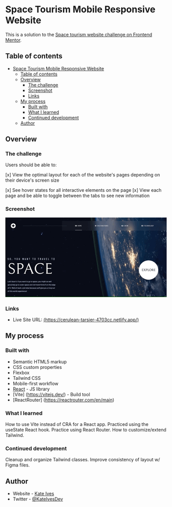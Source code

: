 # Space Tourism Mobile Responsive Website

This is a solution to the [Space tourism website challenge on Frontend Mentor](https://www.frontendmentor.io/challenges/space-tourism-multipage-website-gRWj1URZ3).  

## Table of contents

- [Space Tourism Mobile Responsive Website](#space-tourism-mobile-responsive-website)
  - [Table of contents](#table-of-contents)
  - [Overview](#overview)
    - [The challenge](#the-challenge)
    - [Screenshot](#screenshot)
    - [Links](#links)
  - [My process](#my-process)
    - [Built with](#built-with)
    - [What I learned](#what-i-learned)
    - [Continued development](#continued-development)
  - [Author](#author)

## Overview

### The challenge

Users should be able to:

[x] View the optimal layout for each of the website's pages depending on their device's screen size

[x] See hover states for all interactive elements on the page
[x] View each page and be able to toggle between the tabs to see new information

### Screenshot

![Demo Space Site](https://github.com/KateIvesDev/Space-Tourism/blob/5dec727f77c438eb9684cc2bd1d0edd87187355a/space.gif)


### Links

- Live Site URL: [(https://cerulean-tarsier-4703cc.netlify.app/)](https://cerulean-tarsier-4703cc.netlify.app/)

## My process

### Built with

- Semantic HTML5 markup
- CSS custom properties
- Flexbox
- Tailwind CSS
- Mobile-first workflow
- [React](https://reactjs.org/) - JS library
- [Vite] (https://vitejs.dev/) - Build tool
- [ReactRouter] (https://reactrouter.com/en/main)


### What I learned

How to use Vite instead of CRA for a React app. Practiced using the useState React hook. Practice using React Router. How to customize/extend Tailwind.


### Continued development

Cleanup and organize Tailwind classes. Improve consistency of layout w/ Figma files.

## Author

- Website - [Kate Ives](https://www.kate-ives.com)
- Twitter - [@KateIvesDev](https://www.twitter.com/kateivesdev)


